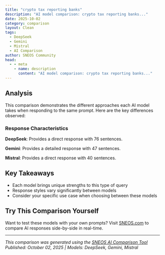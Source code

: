 ```yaml
---
title: "crypto tax reporting banks"
description: "AI model comparison: crypto tax reporting banks..."
date: 2025-10-02
category: comparison
layout: Clean
tags:
  - DeepSeek
  - Gemini
  - Mistral
  - AI Comparison
author: SNEOS Community
head:
  - - meta
    - name: description
      content: "AI model comparison: crypto tax reporting banks..."
---
```


<ChatComparison
  title="crypto tax reporting banks"
  prompt="crypto tax reporting banks"
  :responses='{"DeepSeek": "Of course. This is a very common point of confusion for people new to crypto taxes.\n\nLet\u0027s clarify the roles:\n\n**Banks** and **Crypto Exchanges** are two different types of financial institutions. Your bank does **not** automatically receive your crypto transaction details for tax reporting.\n\nHere\u2019s a breakdown of how it works, what is reported, and what your responsibilities are.\n\n---\n\n### 1. The Key Difference: Banks vs. Crypto Exchanges\n\n* **Banks (e.g., Chase, Bank of America):**\n * **Role:** They deal with traditional fiat currency (USD, EUR, etc.).\n * **Tax Reporting:** They report certain activities to the IRS and to you on forms like:\n * **Form 1099-INT:** For interest earned on savings accounts.\n * **Form 1099-DIV:** For dividends from investments.\n * **Form 1099-B:** For stock sales (provided by your broker, not the bank itself).\n * **They do NOT** report your crypto purchases, sales, or trades.\n\n* **Crypto Exchanges (e.g., Coinbase, Kraken, Binance.US):**\n * **Role:** They facilitate the buying, selling, and trading of cryptocurrencies.\n * **Tax Reporting:** The IRS now requires major exchanges to report certain activities, similar to how stock brokers do.\n * **Form 1099-MISC:** Was used in the past for certain earnings, but this is now rare for crypto.\n * **Form 1099-K:** Reports total payment volume from goods/services or certain types of transactions. The reporting threshold has been changing, causing confusion.\n * **The New Standard: Form 1099-B (Proceeds from Broker and Barter Exchange Transactions) and a new **Form 1099-DA** (Digital Asset)**. Starting with the 2025 tax year (filed in 2026), exchanges will be required to use this new form to report gross proceeds from digital asset sales and dispositions.\n\n---\n\n### 2. How the IRS Knows About Your Crypto Activity\n\nThe IRS finds out about your crypto in several ways:\n\n1. **Direct Reporting from Exchanges:** As mentioned above, regulated US exchanges (like Coinbase, Gemini, Kraken) are legally required to report your transaction history to the IRS if you meet certain thresholds, especially for sales. They also send you a copy of the form (e.g., 1099-B).\n2. **IRS John Doe Summonses:** The IRS has a history of issuing summonses to major exchanges to obtain user records for accounts with significant trading volume. They did this to Coinbase in 2016 and more recently to Kraken and Circle.\n3. **The Question on Form 1040:** Since 2020, the front page of the U.S. individual tax return (Form 1040) has included the following question: *\u0022At any time during 2023, did you: (a) receive (as a reward, award, or payment for property or services); or (b) sell, exchange, or otherwise dispose of a digital asset (or a financial interest in a digital asset)?\u0022*\n * You are legally required to answer this question **Yes** or **No**. Lying on this form is perjury.\n\n---\n\n### 3. Your Tax Reporting Responsibility (This is the Critical Part)\n\n**Even if you don\u0027t receive a tax form from an exchange, you are still legally responsible for reporting all taxable crypto events.**\n\nThe form you receive (like a 1099-B from an exchange) only tells the IRS about the *proceeds* from your sales. It does **not** calculate your gain or loss.\n\n* **You** are responsible for calculating your **cost basis** (what you originally paid for the crypto) and your **capital gain or loss**.\n* This calculation must be reported on two forms:\n 1. **Form 8949 (Sales and Other Dispositions of Capital Assets):** This is where you list every single taxable transaction (sale, trade, spend) with its date acquired, date sold, proceeds, cost basis, and gain/loss.\n 2. **Schedule D (Capital Gains and Losses):** This is the summary form that totals the numbers from your Form 8949.\n\n**Example:** You buy 1 ETH for $2,000 and later sell it for $3,000 on an exchange. The exchange will report the $3,000 *proceeds* to the IRS on a 1099-B. You must report the *sale* and calculate the $1,000 *capital gain* on your Form 8949 and Schedule D.\n\n---\n\n### 4. The Bank\u0027s Role in Your Crypto Transactions\n\nYour bank\u0027s only involvement is as the on/off ramp for fiat currency. They will see:\n\n* **Outgoing Wire/ACH Transfers:** When you send money *to* an exchange like Coinbase.\n* **Incoming Deposits:** When you withdraw money *from* an exchange to your bank account.\n\nThe bank will report large cash deposits (over $10,000) on a **Currency Transaction Report (CTR)** to combat money laundering, but they have no way of knowing if that money came from crypto profits, a car sale, or a personal loan. They do not report it as \u0022crypto income.\u0022\n\n### Summary and Action Plan\n\n1. **Your Bank is Not Your Crypto Tax Reporter.** They don\u0027t see your trades and don\u0027t report them to the IRS.\n2. **Your Crypto Exchange is Your Starting Point.** Download a complete transaction history (CSV file) from every exchange and wallet you use.\n3. **Use Crypto Tax Software.** Manually calculating gains/losses is nearly impossible. Use services like:\n * **Koinly**\n * **CoinTracker**\n * **TokenTax**\n * **CryptoTrader.Tax**\n These platforms import your transaction history and automatically calculate your gains, losses, and income, then generate the necessary IRS forms (8949, etc.).\n4. **Report Accurately on Your Tax Return.** Use the reports from the tax software to fill out your Form 8949 and Schedule D, and remember to answer \u0022Yes\u0022 to the digital asset question on Form 1040.\n\n**Disclaimer:** I am an AI assistant and not a tax professional. This information is for educational purposes only. You should consult with a qualified tax advisor or CPA experienced in cryptocurrency for advice tailored to your specific situation.", "Gemini": "Okay, let\u0027s break down how banks are involved in crypto tax reporting and what you need to know.\n\n**The Role of Banks in Crypto Tax Reporting**\n\nBanks don\u0027t directly report your crypto transactions to the IRS (in most cases, *yet*). However, they play a crucial role because they are the primary on-ramp and off-ramp between the traditional financial system and the crypto world. Here\u0027s how:\n\n* **Transaction Data:** Banks track your deposits and withdrawals. If you\u0027re buying crypto with funds from your bank account or selling crypto and depositing the proceeds into your bank account, the bank has a record of those transactions. While they don\u0027t know *what* you did with the money afterward (e.g., bought Bitcoin, Ethereum, etc.), they know the money moved.\n\n* **Potential Scrutiny:** Large or unusual transfers to or from crypto exchanges can trigger scrutiny from the bank. Banks are required to comply with Know Your Customer (KYC) and Anti-Money Laundering (AML) regulations. Suspicious activity reports (SARs) might be filed if a bank suspects illegal activity. A large, sudden influx of cash from a crypto exchange might raise a flag.\n\n* **Information Requests:** The IRS can (and does) request information from banks about their customers\u0027 accounts. If the IRS is investigating your crypto activity, they can subpoena your bank records to see the flow of funds.\n\n* **Form 1099-MISC/1099-NEC (Potentially):** While not yet widely implemented, there\u0027s a potential future where banks could be required to report crypto transactions on Form 1099-MISC or 1099-NEC if they are deemed to be acting as payment processors. This is more likely to apply to banks that directly facilitate crypto transactions (e.g., offering crypto services within their banking app).\n\n**Why This Matters for You**\n\n* **Accurate Record Keeping is Essential:** You are responsible for accurately reporting your crypto gains and losses on your tax return. The bank records can help you reconstruct your transaction history, especially if you\u0027ve lost or misplaced records from crypto exchanges.\n\n* **Reconciling Bank Statements:** Compare your bank statements with your crypto exchange records. Make sure you can account for all transfers to and from your crypto accounts. Discrepancies can raise red flags with the IRS if they investigate.\n\n* **Tax Compliance is Your Responsibility:** Don\u0027t assume your bank is handling your crypto taxes for you. They are not. You need to track your cost basis, sales proceeds, and calculate your gains or losses. Use crypto tax software or consult with a tax professional to ensure compliance.\n\n**What Banks *Don\u0027t* Do (Typically)**\n\n* **Calculate Your Crypto Gains/Losses:** Banks don\u0027t know how much you bought your crypto for, what you traded it for, or what your cost basis is. They only see the dollar amounts moving in and out of your account.\n* **Report Directly to the IRS (Currently, in most cases):** Banks are generally *not* directly reporting your crypto transactions to the IRS in the same way that brokers report stock sales on Form 1099-B. The reporting landscape is evolving, so this could change in the future.\n* **Provide Tax Advice:** Banks are not tax advisors. Don\u0027t rely on them for guidance on how to handle your crypto taxes.\n\n**Future Developments**\n\n* **Increased Scrutiny and Regulation:** Expect increased scrutiny of crypto transactions by banks and regulators. The regulatory landscape is constantly evolving.\n* **Potential for Standardized Reporting:** There\u0027s a push for standardized reporting of crypto transactions, similar to how stock transactions are reported. This could eventually involve banks playing a more direct role in reporting.\n* **CBDCs (Central Bank Digital Currencies):** If central banks issue digital currencies, it could significantly change the way crypto transactions are tracked and reported.\n\n**Recommendations**\n\n* **Use Crypto Tax Software:** Software like CoinTracker, ZenLedger, TaxBit, or others can help you track your transactions, calculate your gains/losses, and generate the necessary tax forms.\n* **Keep Detailed Records:** Maintain a meticulous record of all your crypto transactions, including dates, amounts, cost basis, and sales proceeds.\n* **Consult a Tax Professional:** If you have complex crypto transactions or are unsure about your tax obligations, consult with a tax professional who specializes in crypto.\n* **Stay Informed:** Keep up-to-date on the latest crypto tax regulations and guidance from the IRS.\n\n**In Summary**\n\nBanks are a key piece of the puzzle when it comes to crypto tax reporting, even though they don\u0027t directly report your crypto gains and losses (yet). They track the flow of funds, and the IRS can access this information. You are responsible for accurately reporting your crypto taxes, and bank records can help you with that. Stay organized, use appropriate tools, and seek professional advice when needed.\n", "Mistral": "Crypto tax reporting involves accurately documenting and reporting your cryptocurrency transactions to tax authorities. Banks play a crucial role in this process, especially as regulatory frameworks around the world become more stringent. Here are some key points to consider regarding crypto tax reporting and banks:\n\n### 1. **Bank Statements and Transaction Records**\n - **Bank Statements**: Banks provide statements that can be used to verify transactions, including those involving cryptocurrencies. These statements are essential for accurate tax reporting.\n - **Transaction Records**: Detailed records of transactions, including dates, amounts, and types of cryptocurrencies, are necessary for tax reporting. Banks can provide these records for fiat-to-crypto transactions.\n\n### 2. **Know Your Customer (KYC) and Anti-Money Laundering (AML) Compliance**\n - **KYC/AML**: Banks are required to comply with KYC and AML regulations, which often involve reporting suspicious activities. This can include large or unusual cryptocurrency transactions.\n - **Reporting Requirements**: Banks may be obligated to report certain transactions to regulatory authorities, which can impact your tax reporting obligations.\n\n### 3. **Tax Forms and Reporting**\n - **Form 1099-B**: In the United States, banks and financial institutions may issue Form 1099-B to report proceeds from broker and barter exchange transactions, including cryptocurrency sales.\n - **Form 8949**: This form is used to report capital gains and losses from the sale or exchange of capital assets, including cryptocurrencies.\n - **Form 1040**: The standard U.S. individual income tax return, where you report your total income, including gains from cryptocurrency transactions.\n\n### 4. **International Considerations**\n - **Foreign Account Tax Compliance Act (FATCA)**: U.S. citizens and residents must report foreign financial accounts, including those holding cryptocurrencies, if the total value exceeds certain thresholds.\n - **Common Reporting Standard (CRS)**: An international standard for the automatic exchange of financial account information between governments. Banks in participating countries must report account information, including cryptocurrency holdings.\n\n### 5. **Cryptocurrency Exchanges and Banks**\n - **Exchange Reporting**: Cryptocurrency exchanges often work with banks to facilitate fiat-to-crypto transactions. These exchanges may also provide tax reporting tools and forms.\n - **Bank Integration**: Some banks offer integrated services with cryptocurrency exchanges, making it easier to track and report transactions.\n\n### 6. **Tax Software and Tools**\n - **Tax Software**: Many tax preparation software programs now include features for reporting cryptocurrency transactions. These tools can integrate with bank statements and transaction records.\n - **Crypto Tax Tools**: Specialized tools like CoinTracker, Koinly, and TaxBit can help you track and report your cryptocurrency transactions accurately.\n\n### 7. **Professional Advice**\n - **Tax Advisors**: Consulting with a tax advisor or accountant who specializes in cryptocurrency can help ensure compliance with tax laws and regulations.\n - **Legal Advice**: In complex cases, seeking legal advice may be necessary to navigate the regulatory landscape.\n\n### 8. **Regulatory Changes**\n - **Stay Informed**: Cryptocurrency tax regulations are evolving rapidly. Stay informed about changes in tax laws and reporting requirements in your jurisdiction.\n - **Compliance**: Ensure that you comply with all relevant tax laws to avoid penalties and legal issues.\n\n### Conclusion\nCrypto tax reporting involves a complex interplay between banks, cryptocurrency exchanges, and regulatory authorities. Accurate record-keeping, compliance with KYC/AML regulations, and the use of specialized tools and professional advice are essential for navigating this landscape effectively."}' 
  published-date="10:41"
/>

## Analysis

This comparison demonstrates the different approaches each AI model takes when responding to the same prompt. Here are the key differences observed:

### Response Characteristics

**DeepSeek**: Provides a direct response with 76 sentences. 

**Gemini**: Provides a detailed response with 47 sentences. 

**Mistral**: Provides a direct response with 40 sentences. 

## Key Takeaways

- Each model brings unique strengths to this type of query
- Response styles vary significantly between models
- Consider your specific use case when choosing between these models

## Try This Comparison Yourself

Want to test these models with your own prompts? Visit [SNEOS.com](https://sneos.com) to compare AI responses side-by-side in real-time.

---

*This comparison was generated using the [SNEOS AI Comparison Tool](https://sneos.com)*
*Published: October 02, 2025 | Models: DeepSeek, Gemini, Mistral*
